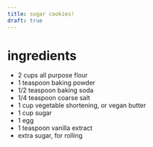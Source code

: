 ```yaml
---
title: sugar cookies!
draft: true
---
```


# ingredients
- 2 cups all purpose flour
- 1 teaspoon baking powder
- 1/2 teaspoon baking soda
- 1/4 teaspoon coarse salt
- 1 cup vegetable shortening, or vegan butter
- 1 cup sugar
- 1 egg
- 1 teaspoon vanilla extract
- extra sugar, for rolling